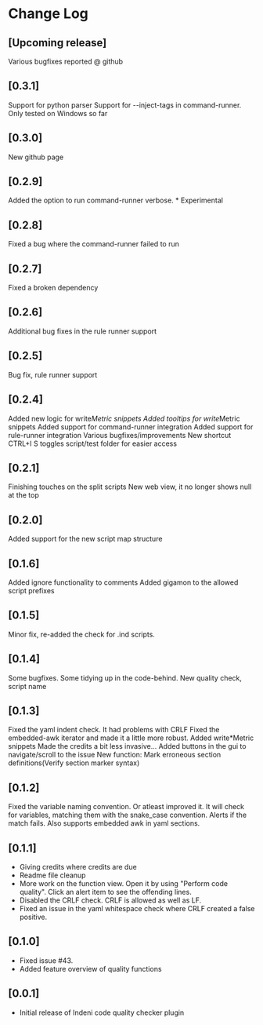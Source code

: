 # Change Log

## [Upcoming release]
Various bugfixes reported @ github

## [0.3.1]
Support for python parser
Support for --inject-tags in command-runner. Only tested on Windows so far

## [0.3.0]
New github page

## [0.2.9]
Added the option to run command-runner verbose. * Experimental

## [0.2.8]
Fixed a bug where the command-runner failed to run

## [0.2.7]
Fixed a broken dependency

## [0.2.6]
Additional bug fixes in the rule runner support

## [0.2.5]
Bug fix, rule runner support

## [0.2.4]
Added new logic for write*Metric snippets
Added tooltips for write*Metric snippets
Added support for command-runner integration
Added support for rule-runner integration
Various bugfixes/improvements
New shortcut CTRL+I S toggles script/test folder for easier access

## [0.2.1]
Finishing touches on the split scripts
New web view, it no longer shows null at the top

## [0.2.0]
Added support for the new script map structure

## [0.1.6]
Added ignore functionality to comments
Added gigamon to the allowed script prefixes

## [0.1.5]
Minor fix, re-added the check for .ind scripts.

## [0.1.4]
Some bugfixes. Some tidying up in the code-behind.
New quality check, script name

## [0.1.3]
Fixed the yaml indent check. It had problems with CRLF
Fixed the embedded-awk iterator and made it a little more robust.
Added write*Metric snippets
Made the credits a bit less invasive...
Added buttons in the gui to navigate/scroll to the issue
New function: Mark erroneous section definitions(Verify section marker syntax)

## [0.1.2]
Fixed the variable naming convention. Or atleast improved it.
It will check for variables, matching them with the snake_case convention. Alerts if the match fails.
Also supports embedded awk in yaml sections.

## [0.1.1]
- Giving credits where credits are due
- Readme file cleanup
- More work on the function view. Open it by using "Perform code quality". Click an alert item to see the offending lines.
- Disabled the CRLF check. CRLF is allowed as well as LF.
- Fixed an issue in the yaml whitespace check where CRLF created a false positive.

## [0.1.0]
- Fixed issue #43.
- Added feature overview of quality functions

## [0.0.1]
- Initial release of Indeni code quality checker plugin


